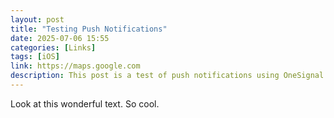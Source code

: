 ```yaml
---
layout: post
title: "Testing Push Notifications"
date: 2025-07-06 15:55
categories: [Links]
tags: [iOS]
link: https://maps.google.com
description: This post is a test of push notifications using OneSignal
---
```


Look at this wonderful text. So cool.
